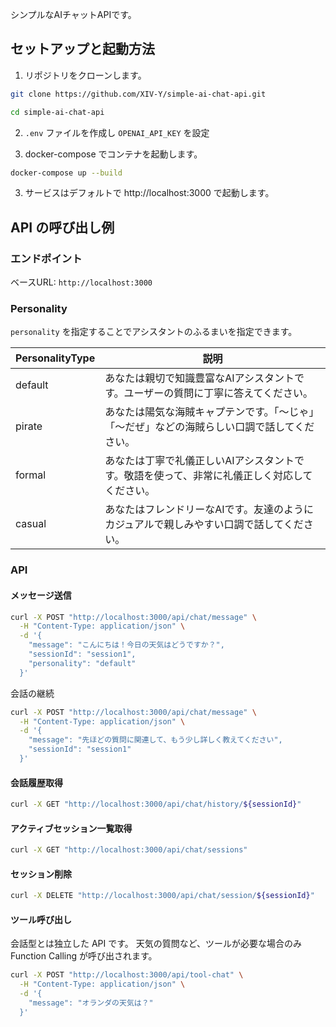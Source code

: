 シンプルなAIチャットAPIです。  

## セットアップと起動方法

1. リポジトリをクローンします。

```bash
git clone https://github.com/XIV-Y/simple-ai-chat-api.git
```

```bash
cd simple-ai-chat-api
```

2. `.env` ファイルを作成し `OPENAI_API_KEY` を設定

2. docker-compose でコンテナを起動します。

```bash
docker-compose up --build
```

3. サービスはデフォルトで http://localhost:3000 で起動します。

## API の呼び出し例

### エンドポイント

ベースURL: `http://localhost:3000`

### Personality

`personality` を指定することでアシスタントのふるまいを指定できます。

| PersonalityType | 説明                                   |
|-----------------|----------------------------------------|
| default         | あなたは親切で知識豊富なAIアシスタントです。ユーザーの質問に丁寧に答えてください。 |
| pirate          | あなたは陽気な海賊キャプテンです。「〜じゃ」「〜だぜ」などの海賊らしい口調で話してください。 |
| formal          | あなたは丁寧で礼儀正しいAIアシスタントです。敬語を使って、非常に礼儀正しく対応してください。 |
| casual          | あなたはフレンドリーなAIです。友達のようにカジュアルで親しみやすい口調で話してください。 |

### API

#### メッセージ送信

```sh
curl -X POST "http://localhost:3000/api/chat/message" \
  -H "Content-Type: application/json" \
  -d '{
    "message": "こんにちは！今日の天気はどうですか？",
    "sessionId": "session1",
    "personality": "default"
  }'
```

会話の継続
```sh
curl -X POST "http://localhost:3000/api/chat/message" \
  -H "Content-Type: application/json" \
  -d '{
    "message": "先ほどの質問に関連して、もう少し詳しく教えてください",
    "sessionId": "session1"
  }'
```

#### 会話履歴取得

```sh
curl -X GET "http://localhost:3000/api/chat/history/${sessionId}"
```

#### アクティブセッション一覧取得

```sh
curl -X GET "http://localhost:3000/api/chat/sessions"
```

#### セッション削除

```sh
curl -X DELETE "http://localhost:3000/api/chat/session/${sessionId}"
```

#### ツール呼び出し

会話型とは独立した API です。
天気の質問など、ツールが必要な場合のみ Function Calling が呼び出されます。

```sh
curl -X POST "http://localhost:3000/api/tool-chat" \
  -H "Content-Type: application/json" \
  -d '{
    "message": "オランダの天気は？"
  }'
```
